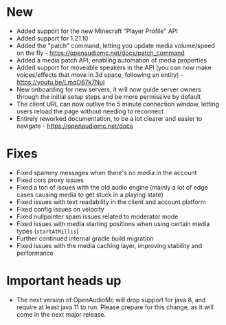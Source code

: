# New
- Added support for the new Minecraft "Player Profile" API
- Added support for 1.21.10
- Added the "patch" command, letting you update media volume/speed on the fly - https://openaudiomc.net/docs/patch_command
- Added a media patch API, enabling automation of media properties
- Added support for moveable speakers in the API (you can now make voices/effects that move in 3d space, following an entity) - https://youtu.be/LmqO67k7NuI
- New onboarding for new servers, it will now guide server owners through the initial setup steps and be more permissive by default
- The client URL can now outlive the 5 minute connection window, letting users reload the page without needing to reconnect
- Entirely reworked documentation, to be a lot clearer and easier to navigate - https://openaudiomc.net/docs

# Fixes
- Fixed spammy messages when there's no media in the account
- Fixed cors proxy issues
- Fixed a ton of issues with the old audio engine (mainly a lot of edge cases causing media to get stuck in a playing state)
- Fixed issues with text readability in the client and account platform
- Fixed config issues on velocity
- Fixed nullpointer spam issues related to moderator mode
- Fixed issues with media starting positions when using certain media types (`startAtMillis`)
- Further continued internal gradle build migration
- Fixed issues with the media caching layer, improving stability and performance

# Important heads up
- The next version of OpenAudioMc will drop support for java 8, and require at least java 11 to run. Please prepare for this change, as it will come in the next major release.
